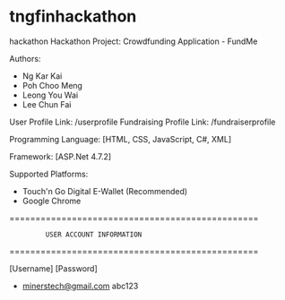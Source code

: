 # tngfinhackathon
hackathon
Hackathon Project: Crowdfunding Application - FundMe

Authors: 
  - Ng Kar Kai
  - Poh Choo Meng
  - Leong You Wai
  - Lee Chun Fai

User Profile Link: /userprofile
Fundraising Profile Link: /fundraiserprofile

Programming Language: 
[HTML, CSS, JavaScript, C#, XML]

Framework: 
[ASP.Net 4.7.2]

Supported Platforms: 
  - Touch'n Go Digital E-Wallet (Recommended)
  - Google Chrome 

================================================
  
             USER ACCOUNT INFORMATION

================================================

[Username]                 [Password]
 - minerstech@gmail.com     abc123
